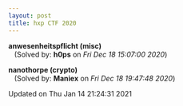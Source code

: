 ```yaml
---
layout: post
title: hxp CTF 2020
---
```


<!--break-->

**anwesenheitspflicht (misc)**  
&nbsp;&nbsp;&nbsp;(Solved by: **h0ps** on _Fri Dec 18 15:07:00 2020_)  
  
**nanothorpe (crypto)**  
&nbsp;&nbsp;&nbsp;(Solved by: **Maniex** on _Fri Dec 18 19:47:48 2020_)  
  


Updated on Thu Jan 14 21:24:31 2021
